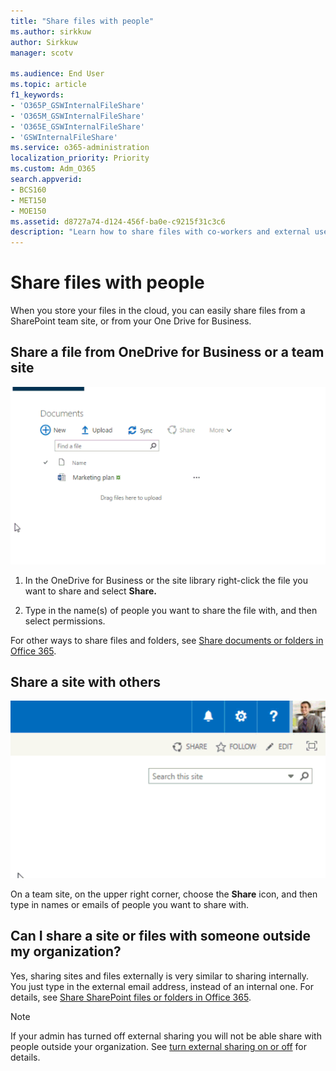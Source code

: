 ```yaml
---
title: "Share files with people"
ms.author: sirkkuw
author: Sirkkuw
manager: scotv

ms.audience: End User
ms.topic: article
f1_keywords:
- 'O365P_GSWInternalFileShare'
- 'O365M_GSWInternalFileShare'
- 'O365E_GSWInternalFileShare'
- 'GSWInternalFileShare'
ms.service: o365-administration
localization_priority: Priority
ms.custom: Adm_O365
search.appverid:
- BCS160
- MET150
- MOE150
ms.assetid: d8727a74-d124-456f-ba0e-c9215f31c3c6
description: "Learn how to share files with co-workers and external users from a SharePoint team site or One Drive for Business."
---
```


# Share files with people

When you store your files in the cloud, you can easily share files from a SharePoint team site, or from your One Drive for Business.
  
## Share a file from OneDrive for Business or a team site

![Choose ellipses and then Share, type in email to share a file](../media/e08e88a7-e058-4952-abc8-a2020496c43f.gif)
  
1. In the OneDrive for Business or the site library right-click the file you want to share and select **Share.**
    
2. Type in the name(s) of people you want to share the file with, and then select permissions.
    
For other ways to share files and folders, see [Share documents or folders in Office 365](https://support.office.com/article/365-1FE37332-0F9A-4719-970E-D2578DA4941C.aspx).
  
## Share a site with others

![Choose Share and enter email to share a SharePoint site](../media/b56a7aea-b887-4353-b85d-6dedbb6c2a17.gif)
  
On a team site, on the upper right corner, choose the **Share** icon, and then type in names or emails of people you want to share with. 
  
## Can I share a site or files with someone outside my organization?

Yes, sharing sites and files externally is very similar to sharing internally. You just type in the external email address, instead of an internal one. For details, see [Share SharePoint files or folders in Office 365](https://support.office.com/article/1fe37332-0f9a-4719-970e-d2578da4941c.aspx).
  
> [!NOTE]
> If your admin has turned off external sharing you will not be able share with people outside your organization. See [turn external sharing on or off](https://support.office.com/article/c8a462eb-0723-4b0b-8d0a-70feafe4be85.aspx) for details. 
  

